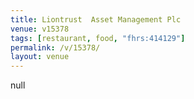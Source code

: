 ```yaml
---
title: Liontrust  Asset Management Plc
venue: v15378
tags: [restaurant, food, "fhrs:414129"]
permalink: /v/15378/
layout: venue
---
```

null